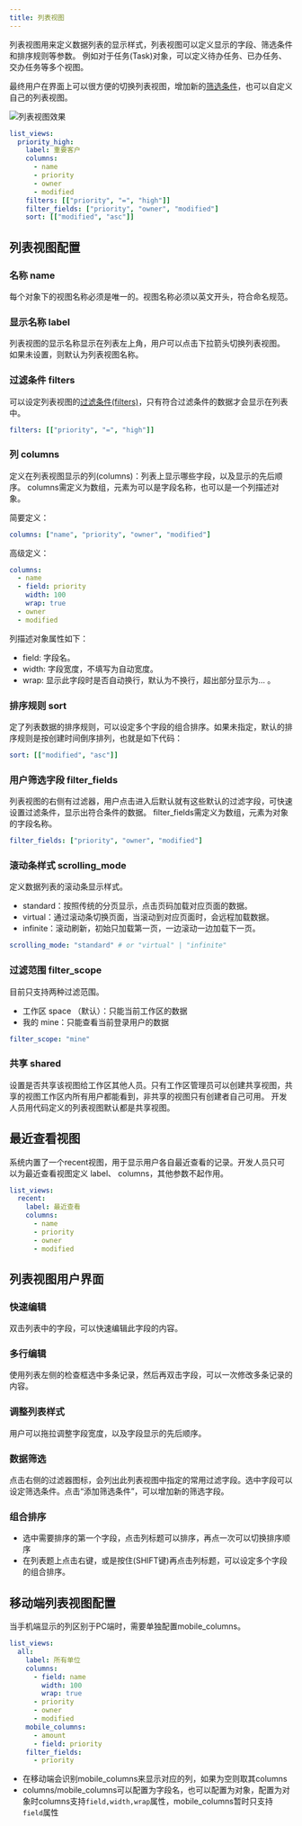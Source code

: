 ```yaml
---
title: 列表视图
---
```


列表视图用来定义数据列表的显示样式，列表视图可以定义显示的字段、筛选条件和排序规则等参数。 例如对于任务(Task)对象，可以定义待办任务、已办任务、交办任务等多个视图。

最终用户在界面上可以很方便的切换列表视图，增加新的[筛选条件](object_filter_conditions.md)，也可以自定义自己的列表视图。

![列表视图效果](/assets/listview_guide.png)
```yaml
list_views:
  priority_high:
    label: 重要客户
    columns:
      - name
      - priority
      - owner
      - modified
    filters: [["priority", "=", "high"]]
    filter_fields: ["priority", "owner", "modified"]
    sort: [["modified", "asc"]]
```

## 列表视图配置

### 名称 name
每个对象下的视图名称必须是唯一的。视图名称必须以英文开头，符合命名规范。

### 显示名称 label
列表视图的显示名称显示在列表左上角，用户可以点击下拉箭头切换列表视图。
如果未设置，则默认为列表视图名称。

### 过滤条件 filters
可以设定列表视图的[过滤条件(filters)](object_filter.md)，只有符合过滤条件的数据才会显示在列表中。
```yaml
filters: [["priority", "=", "high"]]
```

### 列 columns
定义在列表视图显示的列(columns)：列表上显示哪些字段，以及显示的先后顺序。
columns需定义为数组，元素为可以是字段名称，也可以是一个列描述对象。

简要定义：
```yaml
columns: ["name", "priority", "owner", "modified"]
```

高级定义：
```yaml
columns: 
  - name
  - field: priority 
    width: 100
    wrap: true
  - owner
  - modified
```
列描述对象属性如下：
- field: 字段名。
- width: 字段宽度，不填写为自动宽度。
- wrap: 显示此字段时是否自动换行，默认为不换行，超出部分显示为... 。

### 排序规则 sort
定了列表数据的排序规则，可以设定多个字段的组合排序。如果未指定，默认的排序规则是按创建时间倒序排列，也就是如下代码：
```yaml
sort: [["modified", "asc"]]
```

### 用户筛选字段 filter_fields
列表视图的右侧有过滤器，用户点击进入后默认就有这些默认的过滤字段，可快速设置过滤条件，显示出符合条件的数据。
filter_fields需定义为数组，元素为对象的字段名称。
```yaml
filter_fields: ["priority", "owner", "modified"]
```

### 滚动条样式 scrolling_mode
定义数据列表的滚动条显示样式。
- standard：按照传统的分页显示，点击页码加载对应页面的数据。
- virtual：通过滚动条切换页面，当滚动到对应页面时，会远程加载数据。
- infinite：滚动刷新，初始只加载第一页，一边滚动一边加载下一页。
```yaml
scrolling_mode: "standard" # or "virtual" | "infinite"
```

### 过滤范围 filter_scope
目前只支持两种过滤范围。
- 工作区 space （默认）：只能当前工作区的数据
- 我的 mine：只能查看当前登录用户的数据
```yaml
filter_scope: "mine"
```

### 共享 shared
设置是否共享该视图给工作区其他人员。只有工作区管理员可以创建共享视图，共享的视图工作区内所有用户都能看到，非共享的视图只有创建者自己可用。
开发人员用代码定义的列表视图默认都是共享视图。

## 最近查看视图
系统内置了一个recent视图，用于显示用户各自最近查看的记录。开发人员只可以为最近查看视图定义 label、 columns，其他参数不起作用。
```yaml
list_views:
  recent:
    label: 最近查看
    columns:
      - name
      - priority
      - owner
      - modified
```

## 列表视图用户界面

### 快速编辑
双击列表中的字段，可以快速编辑此字段的内容。

### 多行编辑
使用列表左侧的检查框选中多条记录，然后再双击字段，可以一次修改多条记录的内容。

### 调整列表样式
用户可以拖拉调整字段宽度，以及字段显示的先后顺序。

### 数据筛选
点击右侧的过滤器图标，会列出此列表视图中指定的常用过滤字段。选中字段可以设定筛选条件。点击“添加筛选条件”，可以增加新的筛选字段。

### 组合排序
- 选中需要排序的第一个字段，点击列标题可以排序，再点一次可以切换排序顺序
- 在列表题上点击右键，或是按住(SHIFT键)再点击列标题，可以设定多个字段的组合排序。

## 移动端列表视图配置
当手机端显示的列区别于PC端时，需要单独配置mobile_columns。
```yaml
list_views:
  all:
    label: 所有单位
    columns:
      - field: name
        width: 100
        wrap: true
      - priority
      - owner
      - modified
    mobile_columns: 
      - amount
      - field: priority
    filter_fields:
      - priority
```
- 在移动端会识别mobile_columns来显示对应的列，如果为空则取其columns
- columns/mobile_columns可以配置为字段名，也可以配置为对象，配置为对象时columns支持`field,width,wrap`属性，mobile_columns暂时只支持`field`属性
